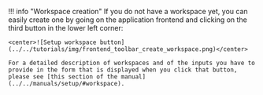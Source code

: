 !!! info "Workspace creation"
    If you do not have a workspace yet, you can easily create one by going on the application frontend and clicking on
    the third button in the lower left corner:

    <center>![Setup workspace button](../../tutorials/img/frontend_toolbar_create_workspace.png)</center>

    For a detailed description of workspaces and of the inputs you have to provide in the form that is displayed when you click that button,
    please see [this section of the manual](../../manuals/setup/#workspace).

